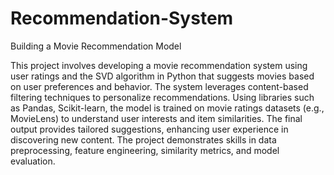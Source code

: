 # Recommendation-System
Building a Movie Recommendation Model

This project involves developing a movie recommendation system using user ratings and the SVD algorithm in Python that suggests movies based on user preferences and behavior. The system leverages content-based filtering techniques to personalize recommendations. Using libraries such as Pandas, Scikit-learn, the model is trained on movie ratings datasets (e.g., MovieLens) to understand user interests and item similarities. The final output provides tailored suggestions, enhancing user experience in discovering new content. The project demonstrates skills in data preprocessing, feature engineering, similarity metrics, and model evaluation.

